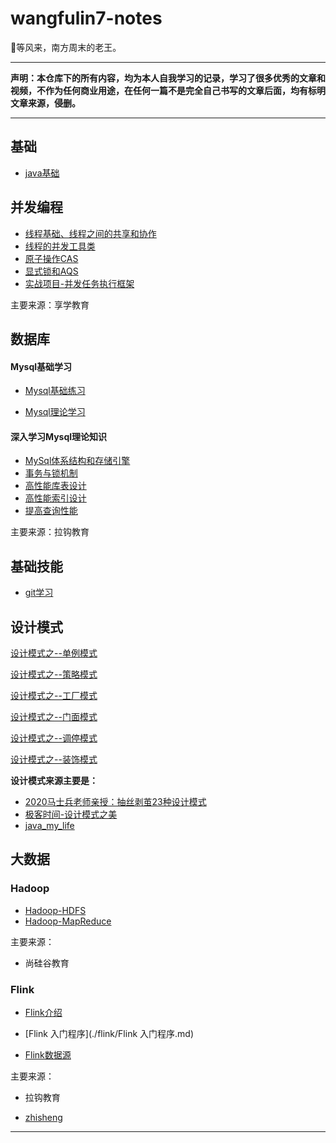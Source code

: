 # wangfulin7-notes

🎈等风来，南方周末的老王。

---

**声明：本仓库下的所有内容，均为本人自我学习的记录，学习了很多优秀的文章和视频，不作为任何商业用途，在任何一篇不是完全自己书写的文章后面，均有标明文章来源，侵删。**

---

## 基础

- [java基础](https://github.com/wangfulin7/wangfulin7-notes/blob/master/2019-08-18-JAVA%E5%9F%BA%E7%A1%80.md)

## 并发编程

- [线程基础、线程之间的共享和协作](./并发编程/线程基础、线程之间的共享和协作.md)
- [线程的并发工具类](./并发编程/线程的并发工具类.md)
- [原子操作CAS](./并发编程/原子操作CAS.md)
- [显式锁和AQS](./并发编程/显式锁和AQS.md)
- [实战项目-并发任务执行框架](./并发编程/实战项目-并发任务执行框架.md)

主要来源：享学教育

## 数据库

#### Mysql基础学习

- [Mysql基础练习](./数据库/Mysql基础练习.md)

- [Mysql理论学习](./数据库/Mysql理论学习.md)

#### 深入学习Mysql理论知识

- [MySql体系结构和存储引擎](./数据库/深入学习Mysql理论知识/MySql体系结构和存储引擎.md)
- [事务与锁机制](./数据库/深入学习Mysql理论知识/事务与锁机制.md)
- [高性能库表设计](./数据库/深入学习Mysql理论知识/高性能库表设计.md)
- [高性能索引设计](./数据库/深入学习Mysql理论知识/高性能索引设计.md)
- [提高查询性能](./数据库/深入学习Mysql理论知识/提高查询性能.md)

主要来源：拉钩教育

## 基础技能

- [git学习](./基本技能/git学习.md)

## 设计模式

[设计模式之--单例模式](./设计模式/设计模式之--单例模式.md)

[设计模式之--策略模式](./设计模式/设计模式之--策略模式.md)

[设计模式之--工厂模式](./设计模式/设计模式之--工厂模式.md)

[设计模式之--门面模式](./设计模式/设计模式之--门面模式.md)

[设计模式之--调停模式](./设计模式/设计模式之--调停模式.md)

[设计模式之--装饰模式](./设计模式/设计模式之--装饰模式.md)

**设计模式来源主要是：**

- [2020马士兵老师亲授：抽丝剥茧23种设计模式](https://www.bilibili.com/video/BV1ik4y1d7Fe?from=search&seid=6329384108744441104)
- [极客时间-设计模式之美](https://time.geekbang.org/column/intro/100039001)
- [java_my_life](https://www.cnblogs.com/java-my-life/)


## 大数据

### Hadoop

- [Hadoop-HDFS](./hadoop/Hadoop-HDFS.md)
- [Hadoop-MapReduce](./hadoop/Hadoop-MapReduce.md)

主要来源：

- 尚硅谷教育

### Flink

- [Flink介绍](./flink/Flink介绍.md)

- [Flink 入门程序](./flink/Flink 入门程序.md)

- [Flink数据源](./flink/Flink数据源.md)  

主要来源：

- 拉钩教育

- [zhisheng](http://www.54tianzhisheng.cn/)

---

